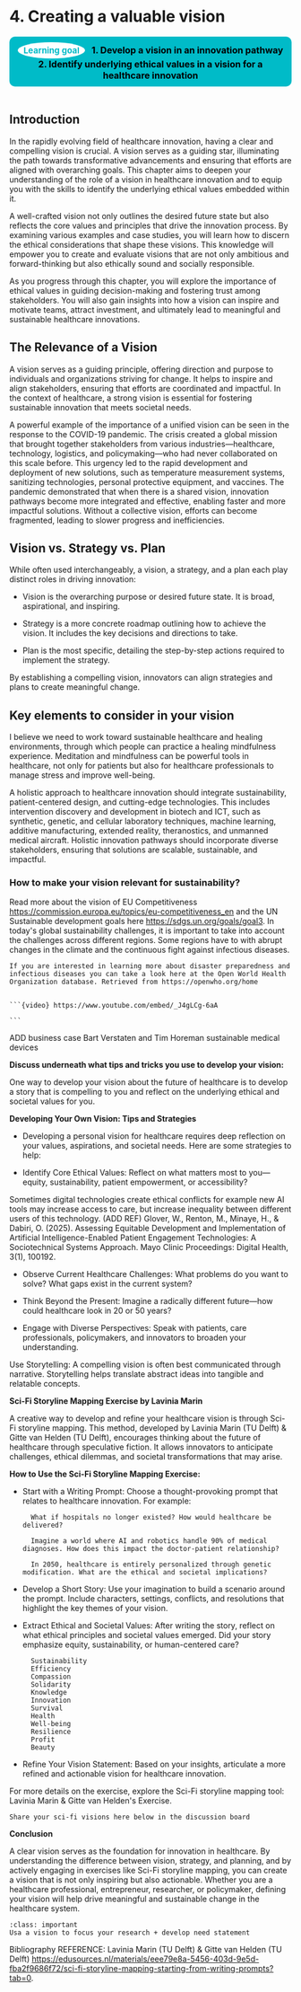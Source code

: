 # 4. Creating a valuable vision

<center>
  <div style="padding: 10px; background-color: #00BBC8; border-radius: 10px; display: inline-block; font-weight: bold; font-size: 16px; color: #000; position: relative;">
    <span style="background-color: white; color: #00BBC8; border-radius: 50%; padding: 5px 10px; font-size: 15px; font-weight: bold; margin-right: 8px; display: inline-block;">Learning goal</span>
    1. Develop a vision in an innovation pathway
    2. Identify underlying ethical values in a vision for a healthcare innovation
  </div>
</center>
<br>

## Introduction

In the rapidly evolving field of healthcare innovation, having a clear and compelling vision is crucial. A vision serves as a guiding star, illuminating the path towards transformative advancements and ensuring that efforts are aligned with overarching goals. This chapter aims to deepen your understanding of the role of a vision in healthcare innovation and to equip you with the skills to identify the underlying ethical values embedded within it.

A well-crafted vision not only outlines the desired future state but also reflects the core values and principles that drive the innovation process. By examining various examples and case studies, you will learn how to discern the ethical considerations that shape these visions. This knowledge will empower you to create and evaluate visions that are not only ambitious and forward-thinking but also ethically sound and socially responsible.

As you progress through this chapter, you will explore the importance of ethical values in guiding decision-making and fostering trust among stakeholders. You will also gain insights into how a vision can inspire and motivate teams, attract investment, and ultimately lead to meaningful and sustainable healthcare innovations.

## The Relevance of a Vision

A vision serves as a guiding principle, offering direction and purpose to individuals and organizations striving for change. It helps to inspire and align stakeholders, ensuring that efforts are coordinated and impactful. In the context of healthcare, a strong vision is essential for fostering sustainable innovation that meets societal needs.

A powerful example of the importance of a unified vision can be seen in the response to the COVID-19 pandemic. The crisis created a global mission that brought together stakeholders from various industries—healthcare, technology, logistics, and policymaking—who had never collaborated on this scale before. This urgency led to the rapid development and deployment of new solutions, such as temperature measurement systems, sanitizing technologies, personal protective equipment, and vaccines. The pandemic demonstrated that when there is a shared vision, innovation pathways become more integrated and effective, enabling faster and more impactful solutions. Without a collective vision, efforts can become fragmented, leading to slower progress and inefficiencies.

## Vision vs. Strategy vs. Plan

While often used interchangeably, a vision, a strategy, and a plan each play distinct roles in driving innovation:

* Vision is the overarching purpose or desired future state. It is broad, aspirational, and inspiring.

* Strategy is a more concrete roadmap outlining how to achieve the vision. It includes the key decisions and directions to take.

* Plan is the most specific, detailing the step-by-step actions required to implement the strategy.

By establishing a compelling vision, innovators can align strategies and plans to create meaningful change.

## Key elements to consider in your vision

I believe we need to work toward sustainable healthcare and healing environments, through which people can practice a healing mindfulness experience. Meditation and mindfulness can be powerful tools in healthcare, not only for patients but also for healthcare professionals to manage stress and improve well-being.

A holistic approach to healthcare innovation should integrate sustainability, patient-centered design, and cutting-edge technologies. This includes intervention discovery and development in biotech and ICT, such as synthetic, genetic, and cellular laboratory techniques, machine learning, additive manufacturing, extended reality, theranostics, and unmanned medical aircraft. Holistic innovation pathways should incorporate diverse stakeholders, ensuring that solutions are scalable, sustainable, and impactful.

### How to make your vision relevant for sustainability?
Read more about the vision of EU Competitiveness https://commission.europa.eu/topics/eu-competitiveness_en and the UN Sustainable development goals here https://sdgs.un.org/goals/goal3. In today's global sustainability challenges, it is important to take into account the challenges across different  regions. Some regions have to with abrupt changes in the climate and the continuous fight against infectious diseases.

````{admonition} Disaster preparedness and infectious diseases
If you are interested in learning more about disaster preparedness and infectious diseases you can take a look here at the Open World Health Organization database. Retrieved from https://openwho.org/home
````




````{admonition} Watch this video on Dr. Sascha Verbruggen's vision on sustainable health innovation. How would you lik to incorporate sustainability in your vision?

```{video} https://www.youtube.com/embed/_J4gLCg-6aA

```
````



ADD business case Bart Verstaten and Tim Horeman sustainable medical devices

**Discuss underneath what tips and tricks you use to develop your vision:** 

<script src=https://utteranc.es/client.js
        repo="pietervandekerckhove/handbook-innovating-health"
        issue-term="vision discussion"
        theme="github-light"
        crossorigin="anonymous"
        async>
</script>


One way to develop your vision about the future of healthcare is to develop a story that is compelling to you and reflect on the underlying ethical and societal values for you.

**Developing Your Own Vision: Tips and Strategies**

* Developing a personal vision for healthcare requires deep reflection on your values, aspirations, and societal needs. Here are some strategies to help:

* Identify Core Ethical Values: Reflect on what matters most to you—equity, sustainability, patient empowerment, or accessibility?

Sometimes digital technologies create ethical conflicts for example new AI tools may increase access to care, but increase inequality between different users of this technology. (ADD REF) Glover, W., Renton, M., Minaye, H., & Dabiri, O. (2025). Assessing Equitable Development and Implementation of Artificial Intelligence-Enabled Patient Engagement Technologies: A Sociotechnical Systems Approach. Mayo Clinic Proceedings: Digital Health, 3(1), 100192.

* Observe Current Healthcare Challenges: What problems do you want to solve? What gaps exist in the current system?

* Think Beyond the Present: Imagine a radically different future—how could healthcare look in 20 or 50 years?

* Engage with Diverse Perspectives: Speak with patients, care professionals, policymakers, and innovators to broaden your understanding.

Use Storytelling: A compelling vision is often best communicated through narrative. Storytelling helps translate abstract ideas into tangible and relatable concepts.

**Sci-Fi Storyline Mapping Exercise by Lavinia Marin**

A creative way to develop and refine your healthcare vision is through Sci-Fi storyline mapping. This method, developed by Lavinia Marin (TU Delft) & Gitte van Helden (TU Delft), encourages thinking about the future of healthcare through speculative fiction. It allows innovators to anticipate challenges, ethical dilemmas, and societal transformations that may arise.

**How to Use the Sci-Fi Storyline Mapping Exercise:**

* Start with a Writing Prompt: Choose a thought-provoking prompt that relates to healthcare innovation. For example:

        What if hospitals no longer existed? How would healthcare be delivered?

        Imagine a world where AI and robotics handle 90% of medical diagnoses. How does this impact the doctor-patient relationship?

        In 2050, healthcare is entirely personalized through genetic modification. What are the ethical and societal implications?

* Develop a Short Story: Use your imagination to build a scenario around the prompt. Include characters, settings, conflicts, and resolutions that highlight the key themes of your vision.

* Extract Ethical and Societal Values: After writing the story, reflect on what ethical principles and societal values emerged. Did your story emphasize equity, sustainability, or human-centered care?

        Sustainability
        Efficiency
        Compassion
        Solidarity
        Knowledge
        Innovation
        Survival 
        Health
        Well-being
        Resilience 
        Profit
        Beauty 


* Refine Your Vision Statement: Based on your insights, articulate a more refined and actionable vision for healthcare innovation.

For more details on the exercise, explore the Sci-Fi storyline mapping tool: Lavinia Marin & Gitte van Helden's Exercise.

````{admonition} Sci-fi vision exercise
Share your sci-fi visions here below in the discussion board
````


<script src=https://utteranc.es/client.js
        repo="pietervandekerckhove/handbook-innovating-health"
        issue-term="sci-fi exercise vision"
        theme="github-light"
        crossorigin="anonymous"
        async>
</script>

**Conclusion**

A clear vision serves as the foundation for innovation in healthcare. By understanding the difference between vision, strategy, and planning, and by actively engaging in exercises like Sci-Fi storyline mapping, you can create a vision that is not only inspiring but also actionable. Whether you are a healthcare professional, entrepreneur, researcher, or policymaker, defining your vision will help drive meaningful and sustainable change in the healthcare system.

```{admonition} Team Project assignment (see project chapter 9)
:class: important 
Usa a vision to focus your research + develop need statement 
```

Bibliography
REFERENCE: Lavinia Marin (TU Delft) & Gitte van Helden (TU Delft) https://edusources.nl/materials/eee79e8a-5456-403d-9e5d-fba2f9686f72/sci-fi-storyline-mapping-starting-from-writing-prompts?tab=0. 